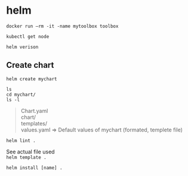 # helm
`docker run —rm -it -name mytoolbox toolbox`

`kubectl get node`

`helm verison`

## Create chart
`helm create mychart`

`ls`    
`cd mychart/`    
`ls -l`

> Chart.yaml     
> chart/    
> templates/    
> values.yaml     => Default values of mychart (formated, templete file)

`helm lint .`

See actual file used    
`helm template .`

`helm install [name] .`
